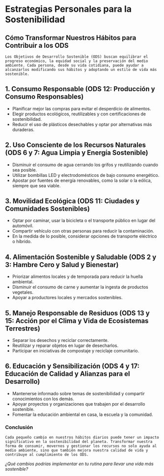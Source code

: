 # Estrategias Personales para la Sostenibilidad
## Cómo Transformar Nuestros Hábitos para Contribuir a los ODS

    Los Objetivos de Desarrollo Sostenible (ODS) buscan equilibrar el progreso económico, la equidad social y la preservación del medio ambiente. Cada persona, desde su vida cotidiana, puede ayudar a alcanzarlos modificando sus hábitos y adoptando un estilo de vida más sostenible.  

## **1. Consumo Responsable (ODS 12: Producción y Consumo Responsables)**  
- Planificar mejor las compras para evitar el desperdicio de alimentos.  
- Elegir productos ecológicos, reutilizables y con certificaciones de sostenibilidad.  
- Reducir el uso de plásticos desechables y optar por alternativas más duraderas.  

## **2. Uso Consciente de los Recursos Naturales (ODS 6 y 7: Agua Limpia y Energía Sostenible)**  
- Disminuir el consumo de agua cerrando los grifos y reutilizando cuando sea posible.  
- Utilizar bombillas LED y electrodomésticos de bajo consumo energético.  
- Apostar por fuentes de energía renovables, como la solar o la eólica, siempre que sea viable.  

## **3. Movilidad Ecológica (ODS 11: Ciudades y Comunidades Sostenibles)**  
- Optar por caminar, usar la bicicleta o el transporte público en lugar del automóvil.  
- Compartir vehículo con otras personas para reducir la contaminación.  
- En la medida de lo posible, considerar opciones de transporte eléctrico o híbrido.  

## **4. Alimentación Sostenible y Saludable (ODS 2 y 3: Hambre Cero y Salud y Bienestar)**  
- Priorizar alimentos locales y de temporada para reducir la huella ambiental.  
- Disminuir el consumo de carne y aumentar la ingesta de productos vegetales.  
- Apoyar a productores locales y mercados sostenibles.  

## **5. Manejo Responsable de Residuos (ODS 13 y 15: Acción por el Clima y Vida de Ecosistemas Terrestres)**  
- Separar los desechos y reciclar correctamente.  
- Reutilizar y reparar objetos en lugar de desecharlos.  
- Participar en iniciativas de compostaje y reciclaje comunitario.  

## **6. Educación y Sensibilización (ODS 4 y 17: Educación de Calidad y Alianzas para el Desarrollo)**  
- Mantenerse informado sobre temas de sostenibilidad y compartir conocimientos con los demás.  
- Apoyar proyectos y organizaciones que trabajen por el desarrollo sostenible.  
- Fomentar la educación ambiental en casa, la escuela y la comunidad.  

### Conclusión  
    Cada pequeño cambio en nuestros hábitos diarios puede tener un impacto significativo en la sostenibilidad del planeta. Transformar nuestra forma de consumir, movernos y gestionar los recursos no solo ayuda al medio ambiente, sino que también mejora nuestra calidad de vida y contribuye al cumplimiento de los ODS.  

*¿Qué cambios podrías implementar en tu rutina para llevar una vida más sostenible?*
